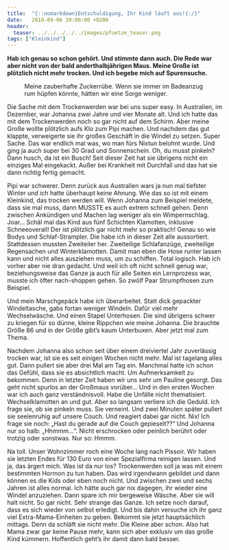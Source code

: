 ```yaml
---
title:  "{::nomarkdown}Entschuldigung, Ihr Kind läuft aus!{:/}"
date:   2018-09-06 10:00:00 +0200
header:
  teaser: ../../../../../images/pfuetze_teaser.png
tags: ["Kleinkind"]
---
```


**Hab ich genau so schon gehört. Und stimmte dann auch. Die Rede war aber nicht von der bald anderthalbjährigen Maus. Meine Große ist plötzlich nicht mehr trocken. Und ich begebe mich auf Spurensuche.**

<figure>
  <img src="../../../../../images/pfuetze.png" alt="">
  <figcaption>Meine zauberhafte Zuckerrübe. Wenn sie immer im Badeanzug rum hüpfen könnte, hätten wir eine Sorge weniger.</figcaption>
</figure>

Die Sache mit dem Trockenwerden war bei uns super easy. In Australien, im Dezember, war Johanna zwei Jahre und vier Monate alt. Und ich hatte das mit dem Trockenwerden noch so gar nicht auf dem Schirm. Aber meine Große wollte plötzlich aufs Klo zum Pipi machen. Und nachdem das gut klappte, verweigerte sie ihr großes Geschäft in die Windel zu setzen. Super Sache. Das war endlich mal was, wo man fürs Nixtun belohnt wurde. Und ging ja auch super bei 30 Grad und Sonnenschein. Oh, du musst pinkeln? Dann husch, da ist ein Busch! Seit dieser Zeit hat sie übrigens nicht ein einziges Mal eingekackt. Außer bei Krankheit mit Durchfall und das hat sie dann richtig fertig gemacht. 

Pipi war schwerer. Denn zurück aus Australien wars ja nun mal tiefster Winter und ich hatte überhaupt keine Ahnung. Wie das so ist mit einem Kleinkind, das trocken werden will. Wenn Johanna zum Beispiel meldete, dass sie mal muss, dann MUSSTE es auch extrem schnell gehen. Denn zwischen Ankündigen und Machen lag weniger als ein Wimpernschlag. Joar… Schäl mal das Kind aus fünf Schichten Klamotten, inklusive Schneeoverall! Der ist plötzlich gar nicht mehr so praktisch! Genau so wie Bodys und Schlaf-Strampler. Die habe ich in dieser Zeit alle aussortiert. Stattdessen mussten Zweiteiler her. Zweiteilige Schlafanzüge, zweiteilige Regensachen und Winterklamotten. Damit man eben die Hose runter lassen kann und nicht alles ausziehen muss, um zu schiffen. Total logisch. Hab ich vorher aber nie dran gedacht. Und weil ich oft nicht schnell genug war, beziehungsweise das Ganze ja auch für alle Seiten ein Lernprozess war, musste ich öfter nach-shoppen gehen. So zwölf Paar Strumpfhosen zum Beispiel. 

Und mein Marschgepäck habe ich überarbeitet. Statt dick gepackter Windeltasche, gabs fortan weniger Windeln. Dafür viel mehr Wechselwäsche. Und einen Stapel Unterhosen. Die sind übrigens schwer zu kriegen für so dünne, kleine Rippchen wie meine Johanna. Die brauchte Größe 86 und in der Größe gibt’s kaum Unterbuxen. Aber jetzt mal zum Thema.

Nachdem Johanna also schon seit über einem dreiviertel Jahr zuverlässig trocken war, ist sie es seit einigen Wochen nicht mehr. Mal ist tagelang alles gut. Dann pullert sie aber drei Mal am Tag ein. Manchmal hatte ich schon das Gefühl, dass sie es absichtlich macht. Um Aufmerksamkeit zu bekommen. Denn in letzter Zeit haben wir uns sehr um Pauline gesorgt. Das geht nicht spurlos an der Großmaus vorüber… Und in den ersten Wochen war ich auch ganz verständnisvoll. Habe die Unfälle nicht thematisiert. Wechselklamotten an und gut. Aber so langsam verliere ich die Geduld. Ich frage sie, ob sie pinkeln muss. Sie verneint. Und zwei Minuten später pullert sie seelenruhig auf unsere Couch. Und reagiert dabei gar nicht. Nix! Ich frage sie noch: „Hast du gerade auf die Couch gepieselt??“ Und Johanna nur so halb: „Hhmmm…“. Nicht erschrocken oder peinlich berührt oder trotzig oder sonstwas. Nur so: Hmmm. 

Na toll. Unser Wohnzimmer roch eine Woche lang nach Pissoir. Wir haben sie letzten Endes für 130 Euro von einer Spezialfirma reinigen lassen. Und ja, das ärgert mich. Was ist da nur los? Trockenwerden soll ja was mit einem bestimmten Hormon zu tun haben. Das wird irgendwann gebildet und dann können es die Kids oder eben noch nicht. Und zwischen zwei und sechs Jahren ist alles normal. Ich hätte auch gar nix dagegen, ihr wieder eine Windel anzuziehen. Dann spare ich mir bergeweise Wäsche. Aber sie will halt nicht. So gar nicht. Sehr strange das Ganze. Ich setze noch darauf, dass es sich wieder von selbst erledigt. Und bis dahin versuche ich ihr ganz viel Extra-Mama-Einheiten zu geben.  Bekommt sie jetzt hauptsächlich mittags. Denn da schläft sie nicht mehr. Die Kleine aber schon. Also hat Mama zwar gar keine Pause mehr, kann sich aber exklusiv um das große Kind kümmern. Hoffentlich geht’s ihr damit dann bald besser.






   






































